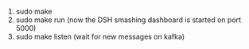 1. sudo make
2. sudo make run (now the DSH smashing dashboard is started on port 5000)
3. sudo make listen (wait for new messages on kafka)